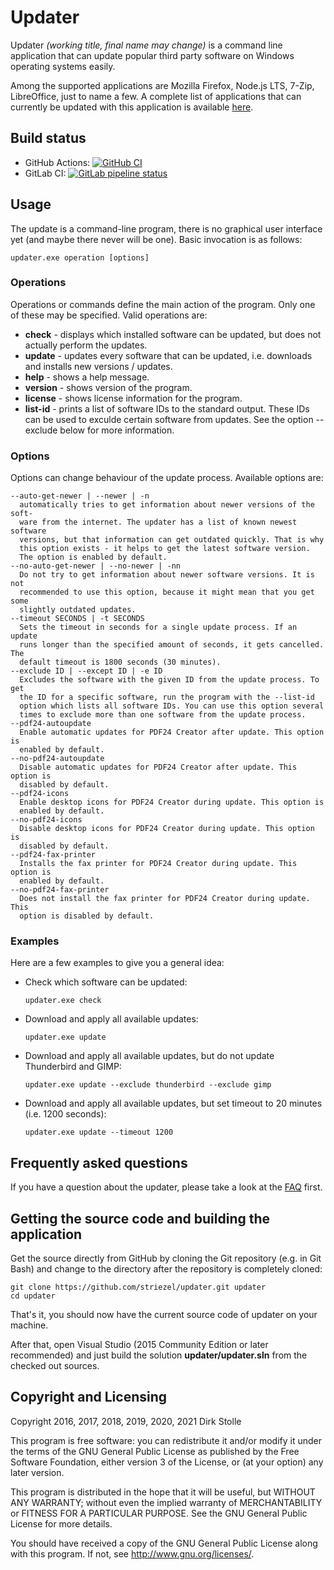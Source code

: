 # Updater

Updater _(working title, final name may change)_ is a command line application
that can update popular third party software on Windows operating systems
easily.

Among the supported applications are Mozilla Firefox, Node.js LTS, 7-Zip,
LibreOffice, just to name a few. A complete list of applications that can
currently be updated with this application is available
[here](./supported_applications.md).

## Build status

* GitHub Actions:
[![GitHub CI](https://github.com/striezel/updater/workflows/Build%20with%20Mono%20on%20Ubuntu%2020.04/badge.svg)](https://github.com/striezel/updater/actions)
* GitLab CI:
[![GitLab pipeline status](https://gitlab.com/striezel/updater/badges/master/pipeline.svg)](https://gitlab.com/striezel/updater/)

## Usage

The update is a command-line program, there is no graphical user interface yet
(and maybe there never will be one). Basic invocation is as follows:

    updater.exe operation [options]

### Operations
Operations or commands define the main action of the program. Only one of
these may be specified. Valid operations are:

* **check** - displays which installed software can be updated, but does not
              actually perform the updates.
* **update** - updates every software that can be updated, i.e. downloads and
               installs new versions / updates.
* **help** - shows a help message.
* **version** - shows version of the program.
* **license** - shows license information for the program.
* **list-id** - prints a list of software IDs to the standard output. These IDs
                can be used to exculde certain software from updates. See the
                option --exclude below for more information.

### Options
Options can change behaviour of the update process. Available options are:

    --auto-get-newer | --newer | -n
      automatically tries to get information about newer versions of the soft-
      ware from the internet. The updater has a list of known newest software
      versions, but that information can get outdated quickly. That is why
      this option exists - it helps to get the latest software version.
      The option is enabled by default.
    --no-auto-get-newer | --no-newer | -nn
      Do not try to get information about newer software versions. It is not
      recommended to use this option, because it might mean that you get some
      slightly outdated updates.
    --timeout SECONDS | -t SECONDS
      Sets the timeout in seconds for a single update process. If an update
      runs longer than the specified amount of seconds, it gets cancelled. The
      default timeout is 1800 seconds (30 minutes).
    --exclude ID | --except ID | -e ID
      Excludes the software with the given ID from the update process. To get
      the ID for a specific software, run the program with the --list-id
      option which lists all software IDs. You can use this option several
      times to exclude more than one software from the update process.
    --pdf24-autoupdate
      Enable automatic updates for PDF24 Creator after update. This option is
      enabled by default.
    --no-pdf24-autoupdate
      Disable automatic updates for PDF24 Creator after update. This option is
      disabled by default.
    --pdf24-icons
      Enable desktop icons for PDF24 Creator during update. This option is
      enabled by default.
    --no-pdf24-icons
      Disable desktop icons for PDF24 Creator during update. This option is
      disabled by default.
    --pdf24-fax-printer
      Installs the fax printer for PDF24 Creator during update. This option is
      enabled by default.
    --no-pdf24-fax-printer
      Does not install the fax printer for PDF24 Creator during update. This
      option is disabled by default.

### Examples

Here are a few examples to give you a general idea:

* Check which software can be updated:

  `updater.exe check`

* Download and apply all available updates:

  `updater.exe update`

* Download and apply all available updates, but do not update Thunderbird and
  GIMP:

  `updater.exe update --exclude thunderbird --exclude gimp`

* Download and apply all available updates, but set timeout to 20 minutes (i.e.
  1200 seconds):

  `updater.exe update --timeout 1200`

## Frequently asked questions

If you have a question about the updater, please take a look at the
[FAQ](./faq.md) first.

## Getting the source code and building the application

Get the source directly from GitHub by cloning the Git repository (e.g. in Git
Bash) and change to the directory after the repository is completely cloned:

    git clone https://github.com/striezel/updater.git updater
    cd updater

That's it, you should now have the current source code of updater on your
machine.

After that, open Visual Studio (2015 Community Edition or later recommended)
and just build the solution **updater/updater.sln** from the checked out
sources.

## Copyright and Licensing

Copyright 2016, 2017, 2018, 2019, 2020, 2021  Dirk Stolle

This program is free software: you can redistribute it and/or modify
it under the terms of the GNU General Public License as published by
the Free Software Foundation, either version 3 of the License, or
(at your option) any later version.

This program is distributed in the hope that it will be useful,
but WITHOUT ANY WARRANTY; without even the implied warranty of
MERCHANTABILITY or FITNESS FOR A PARTICULAR PURPOSE.  See the
GNU General Public License for more details.

You should have received a copy of the GNU General Public License
along with this program.  If not, see <http://www.gnu.org/licenses/>.
